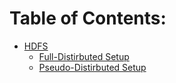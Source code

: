 # Table of Contents:

+ [HDFS](./)
    + [Full-Distirbuted Setup](./HDFS%20Full-Distributed%20Setup.md)
    + [Pseudo-Distirbuted Setup](./HDFS/HDFS%20Pseudo-Distributed%20Setup.md)
